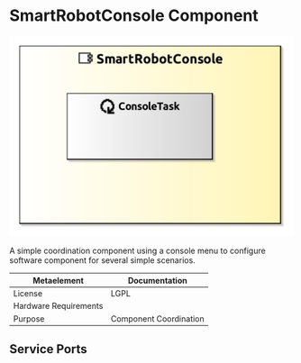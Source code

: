 <!--- This file is generated from the SmartRobotConsole.componentDocumentation model --->
<!--- do not modify this file manually as it will by automatically overwritten by the code generator, modify the model instead and re-generate this file --->

# SmartRobotConsole Component

![SmartRobotConsole-ComponentImage](https://github.com/Servicerobotics-Ulm/ComponentRepository/blob/master/SmartRobotConsole/model/SmartRobotConsoleComponentDefinition.jpg)

A simple coordination component using a console menu to configure software component for several simple scenarios.

| Metaelement | Documentation |
|-------------|---------------|
| License | LGPL |
| Hardware Requirements |  |
| Purpose | Component Coordination |



## Service Ports



